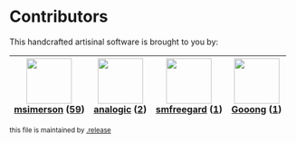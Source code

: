 # Contributors

This handcrafted artisinal software is brought to you by:

| <img height="80" src="https://avatars.githubusercontent.com/u/261635?v=4"><br><a href="https://github.com/msimerson">msimerson</a> (<a href="https://github.com/haraka/haraka-plugin-karma/commits?author=msimerson">59</a>)| <img height="80" src="https://avatars.githubusercontent.com/u/934254?v=4"><br><a href="https://github.com/analogic">analogic</a> (<a href="https://github.com/haraka/haraka-plugin-karma/commits?author=analogic">2</a>)| <img height="80" src="https://avatars.githubusercontent.com/u/550490?v=4"><br><a href="https://github.com/smfreegard">smfreegard</a> (<a href="https://github.com/haraka/haraka-plugin-karma/commits?author=smfreegard">1</a>)| <img height="80" src="https://avatars.githubusercontent.com/u/24506085?v=4"><br><a href="https://github.com/Gooong">Gooong</a> (<a href="https://github.com/haraka/haraka-plugin-karma/commits?author=Gooong">1</a>)|
| :---: | :---: | :---: | :---: |

<sub>this file is maintained by [.release](https://github.com/msimerson/.release)</sub>
